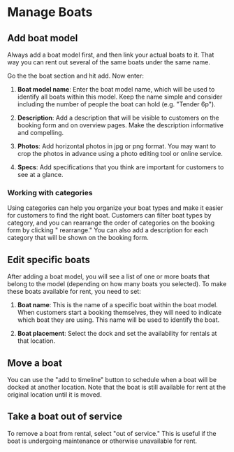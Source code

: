 # Manage Boats


## Add boat model

Always add a boat model first, and then link your actual boats to it. That way you can rent out several of the same boats under the same name.

Go the the boat section and hit add. Now enter:

1. **Boat model name**: Enter the boat model name, which will be used to identify all boats within this model. Keep the name simple and consider including the number of people the boat can hold (e.g. "Tender 6p").

2. **Description**: Add a description that will be visible to customers on the booking form and on overview pages. Make the description informative and compelling.

3. **Photos**: Add horizontal photos in jpg or png format. You may want to crop the photos in advance using a photo editing tool or online service.

4. **Specs**: Add specifications that you think are important for customers to see at a glance.

### Working with categories

Using categories can help you organize your boat types and make it easier for customers to find the right boat. Customers can filter boat types by category, and you can rearrange the order of categories on the booking form by clicking " rearrange." You can also add a description for each category that will be shown on the booking form.

## Edit specific boats

After adding a boat model, you will see a list of one or more boats that belong to the model (depending on how many boats you selected). To make these boats available for rent, you need to set:

1. **Boat name**: This is the name of a specific boat within the boat model. When customers start a booking themselves, they will need to indicate which boat they are using. This name will be used to identify the boat.

2. **Boat placement**: Select the dock and set the availability for rentals at that location.

## Move a boat

You can use the "add to timeline" button to schedule when a boat will be docked at another location. Note that the boat is still available for rent at the original location until it is moved.

## Take a boat out of service

To remove a boat from rental, select "out of service." This is useful if the boat is undergoing maintenance or otherwise unavailable for rent.
